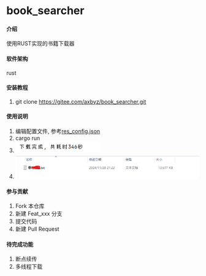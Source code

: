 # book_searcher

#### 介绍
使用RUST实现的书籍下载器

#### 软件架构
rust 


#### 安装教程

1.  git clone https://gitee.com/axbyz/book_searcher.git

#### 使用说明

1.  编辑配置文件, 参考[res_config.json](res_config.json) 
2.  cargo run
3. ![img.png](docs/finish.png)
4. ![img.png](docs/tsxk.png)
#### 参与贡献

1.  Fork 本仓库
2.  新建 Feat_xxx 分支
3.  提交代码
4.  新建 Pull Request

#### 待完成功能
1. 断点续传
2. 多线程下载
